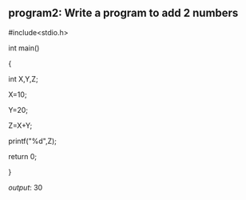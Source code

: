## program2: Write a program to add 2 numbers

#include<stdio.h>

int main()

{

int X,Y,Z;

X=10;

Y=20;

Z=X+Y;

printf("%d",Z);

return 0;

}

*output*: 30
